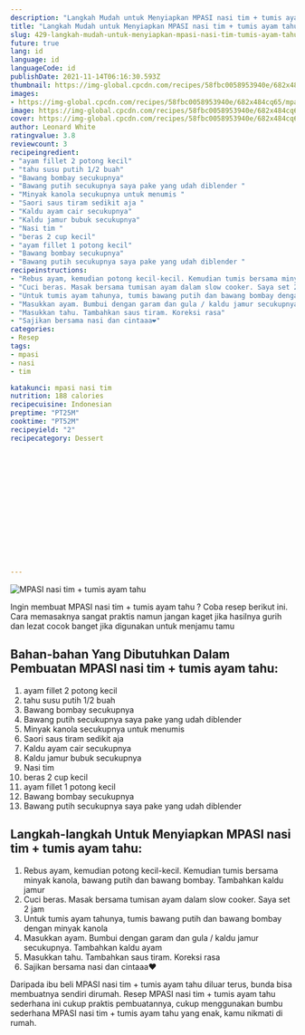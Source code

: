 ```yaml
---
description: "Langkah Mudah untuk Menyiapkan MPASI nasi tim + tumis ayam tahu Anti Gagal"
title: "Langkah Mudah untuk Menyiapkan MPASI nasi tim + tumis ayam tahu Anti Gagal"
slug: 429-langkah-mudah-untuk-menyiapkan-mpasi-nasi-tim-tumis-ayam-tahu-anti-gagal
future: true
lang: id
language: id
languageCode: id
publishDate: 2021-11-14T06:16:30.593Z 
thumbnail: https://img-global.cpcdn.com/recipes/58fbc0058953940e/682x484cq65/mpasi-nasi-tim-tumis-ayam-tahu-foto-resep-utama.png
images:
- https://img-global.cpcdn.com/recipes/58fbc0058953940e/682x484cq65/mpasi-nasi-tim-tumis-ayam-tahu-foto-resep-utama.png
image: https://img-global.cpcdn.com/recipes/58fbc0058953940e/682x484cq65/mpasi-nasi-tim-tumis-ayam-tahu-foto-resep-utama.png
cover: https://img-global.cpcdn.com/recipes/58fbc0058953940e/682x484cq65/mpasi-nasi-tim-tumis-ayam-tahu-foto-resep-utama.png
author: Leonard White
ratingvalue: 3.8
reviewcount: 3
recipeingredient:
- "ayam fillet 2 potong kecil"
- "tahu susu putih 1/2 buah"
- "Bawang bombay secukupnya"
- "Bawang putih secukupnya saya pake yang udah diblender "
- "Minyak kanola secukupnya untuk menumis "
- "Saori saus tiram sedikit aja "
- "Kaldu ayam cair secukupnya"
- "Kaldu jamur bubuk secukupnya"
- "Nasi tim "
- "beras 2 cup kecil"
- "ayam fillet 1 potong kecil"
- "Bawang bombay secukupnya"
- "Bawang putih secukupnya saya pake yang udah diblender "
recipeinstructions:
- "Rebus ayam, kemudian potong kecil-kecil. Kemudian tumis bersama minyak kanola, bawang putih dan bawang bombay. Tambahkan kaldu jamur"
- "Cuci beras. Masak bersama tumisan ayam dalam slow cooker. Saya set 2 jam"
- "Untuk tumis ayam tahunya, tumis bawang putih dan bawang bombay dengan minyak kanola"
- "Masukkan ayam. Bumbui dengan garam dan gula / kaldu jamur secukupnya. Tambahkan kaldu ayam"
- "Masukkan tahu. Tambahkan saus tiram. Koreksi rasa"
- "Sajikan bersama nasi dan cintaaa❤"
categories:
- Resep
tags:
- mpasi
- nasi
- tim

katakunci: mpasi nasi tim 
nutrition: 188 calories
recipecuisine: Indonesian
preptime: "PT25M"
cooktime: "PT52M"
recipeyield: "2"
recipecategory: Dessert


     
    
    
    
    
    
    
    
    
    
    
      
    
---
```



![MPASI nasi tim + tumis ayam tahu](https://img-global.cpcdn.com/recipes/58fbc0058953940e/682x484cq65/mpasi-nasi-tim-tumis-ayam-tahu-foto-resep-utama.png)

Ingin membuat MPASI nasi tim + tumis ayam tahu ? Coba resep berikut ini. Cara memasaknya sangat praktis namun jangan kaget jika hasilnya gurih dan lezat cocok banget jika digunakan untuk menjamu tamu

<!--inarticleads1-->

## Bahan-bahan Yang Dibutuhkan Dalam Pembuatan MPASI nasi tim + tumis ayam tahu:

1. ayam fillet 2 potong kecil
1. tahu susu putih 1/2 buah
1. Bawang bombay secukupnya
1. Bawang putih secukupnya saya pake yang udah diblender 
1. Minyak kanola secukupnya untuk menumis 
1. Saori saus tiram sedikit aja 
1. Kaldu ayam cair secukupnya
1. Kaldu jamur bubuk secukupnya
1. Nasi tim 
1. beras 2 cup kecil
1. ayam fillet 1 potong kecil
1. Bawang bombay secukupnya
1. Bawang putih secukupnya saya pake yang udah diblender 



<!--inarticleads2-->

## Langkah-langkah Untuk Menyiapkan MPASI nasi tim + tumis ayam tahu:

1. Rebus ayam, kemudian potong kecil-kecil. Kemudian tumis bersama minyak kanola, bawang putih dan bawang bombay. Tambahkan kaldu jamur
1. Cuci beras. Masak bersama tumisan ayam dalam slow cooker. Saya set 2 jam
1. Untuk tumis ayam tahunya, tumis bawang putih dan bawang bombay dengan minyak kanola
1. Masukkan ayam. Bumbui dengan garam dan gula / kaldu jamur secukupnya. Tambahkan kaldu ayam
1. Masukkan tahu. Tambahkan saus tiram. Koreksi rasa
1. Sajikan bersama nasi dan cintaaa❤




Daripada ibu beli  MPASI nasi tim + tumis ayam tahu  diluar terus, bunda  bisa membuatnya sendiri dirumah. Resep  MPASI nasi tim + tumis ayam tahu  sederhana ini cukup praktis pembuatannya, cukup menggunakan bumbu sederhana  MPASI nasi tim + tumis ayam tahu  yang enak, kamu nikmati di rumah.

